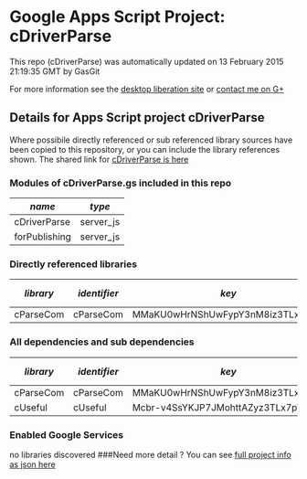 # Google Apps Script Project: cDriverParse
This repo (cDriverParse) was automatically updated on 13 February 2015 21:19:35 GMT by GasGit

For more information see the [desktop liberation site](http://ramblings.mcpher.com/Home/excelquirks/drivesdk/gettinggithubready "desktop liberation") or [contact me on G+](https://plus.google.com/+BruceMcpherson "Bruce McPherson - GDE")
## Details for Apps Script project cDriverParse
Where possibile directly referenced or sub referenced library sources have been copied to this repository, or you can include the library references shown. 
The shared link for [cDriverParse is here](https://script.google.com/d/17R_UVC7g6aWPGcQutcEK5e2o1YRJOXp2AA_qgv52qGcivryrEpiM_x9O/edit?usp=sharing "open in the GAS IDE")

### Modules of cDriverParse.gs included in this repo
*name*|*type*
--- | --- 
cDriverParse| server_js
forPublishing| server_js
### Directly referenced libraries
*library*|*identifier*|*key*|*version*|*dev mode*|*source*|
--- | --- | --- | --- | --- | --- 
cParseCom| cParseCom|MMaKU0wHrNShUwFypY3nM8iz3TLx7pV4j|14|no|[here](libraries/cParseCom "library source")
### All dependencies and sub dependencies
*library*|*identifier*|*key*|*version*|*dev mode*|*source*|
--- | --- | --- | --- | --- | --- 
cParseCom| cParseCom|MMaKU0wHrNShUwFypY3nM8iz3TLx7pV4j|14|no|[here](libraries/cParseCom "library source")
cUseful| cUseful|Mcbr-v4SsYKJP7JMohttAZyz3TLx7pV4j|17|no|[here](libraries/cUseful "library source")
### Enabled Google Services
no libraries discovered
###Need more detail ?
You can see [full project info as json here](info.json)
